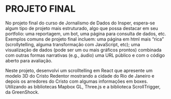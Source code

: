 # PROJETO FINAL
No projeto final do curso de Jornalismo de Dados do Insper, espera-se algum tipo de projeto mais estruturado, algo que possa destacar em seu portfolio: uma reportagem, um bot, uma página para consulta de dados, etc. Exemplos comuns de projeto final incluem:  uma página em html mais “rica” (scrollytelling, alguma transformação com JavaScript, etc); uma visualização de dados (pode ser um ou mais gráficos prontos) combinada com outras formas narrativas (e.g., áudio) uma URL público e com o código aberto para avaliação.  

Neste projeto, desenvolvi um scrolltelling em React que apresente um modelo 3D do Cristo Redentor mostrando a cidade do Rio de Janeiro e depois os arredores do Cristo com algumas informações em boxes.
Utilizando as bibliotecas Mapbox GL, Three.js e a biblioteca ScrollTrigger, da GreenShock. 
